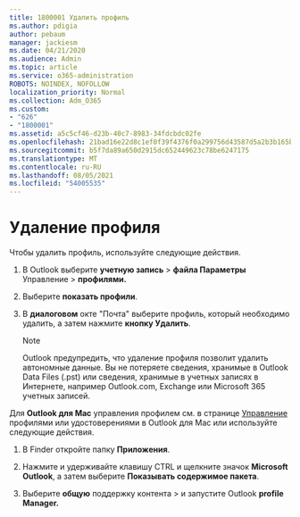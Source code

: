 ```yaml
---
title: 1800001 Удалить профиль
ms.author: pdigia
author: pebaum
manager: jackiesm
ms.date: 04/21/2020
ms.audience: Admin
ms.topic: article
ms.service: o365-administration
ROBOTS: NOINDEX, NOFOLLOW
localization_priority: Normal
ms.collection: Adm_O365
ms.custom:
- "626"
- "1800001"
ms.assetid: a5c5cf46-d23b-40c7-8983-34fdcbdc02fe
ms.openlocfilehash: 21bad16e22d8c1ef0f39f4376f0a299756d43587d5a2b3b165bc6a90c1fc4e1a
ms.sourcegitcommit: b5f7da89a650d2915dc652449623c78be6247175
ms.translationtype: MT
ms.contentlocale: ru-RU
ms.lasthandoff: 08/05/2021
ms.locfileid: "54005535"
---
```

# <a name="delete-a-profile"></a>Удаление профиля

Чтобы удалить профиль, используйте следующие действия.
  
1. В Outlook выберите **учетную запись** \> **файла Параметры** Управление \> **профилями.**

2. Выберите **показать профили**.

3. В **диалоговом** окте "Почта" выберите профиль, который необходимо удалить, а затем нажмите **кнопку Удалить**.

    > [!NOTE]
    > Outlook предупредить, что удаление профиля позволит удалить автономные данные. Вы не потеряете сведения, хранимые в Outlook Data Files (.pst) или сведения, хранимые в учетных записях в Интернете, например Outlook.com, Exchange или Microsoft 365 учетных записей.
  
Для **Outlook для Mac** управления профилем см. в странице [Управление](https://support.office.com/article/fed2a955-74df-4a24-bef6-78a426958c4c.aspx) профилями или удостоверениями в Outlook для Mac или используйте следующие действия.
  
1. В Finder откройте папку **Приложения**.

2. Нажмите и удерживайте клавишу CTRL и щелкните значок **Microsoft Outlook**, а затем выберите **Показывать содержимое пакета**.

3. Выберите **общую** поддержку контента \> и запустите Outlook **profile Manager.**

